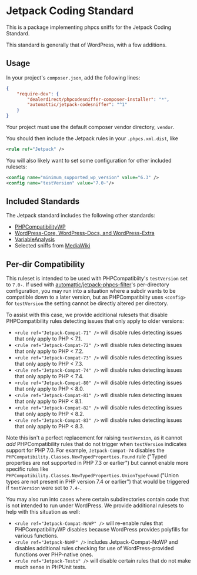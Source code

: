 Jetpack Coding Standard
=======================

This is a package implementing phpcs sniffs for the Jetpack Coding Standard.

This standard is generally that of WordPress, with a few additions.

Usage
-----

In your project's `composer.json`, add the following lines:

```json
{
    "require-dev": {
        "dealerdirect/phpcodesniffer-composer-installer": "*",
        "automattic/jetpack-codesniffer": "^1"
    }
}
```

Your project must use the default composer vendor directory, `vendor`.

You should then include the Jetpack rules in your `.phpcs.xml.dist`, like
```xml
<rule ref="Jetpack" />
```
You will also likely want to set some configuration for other included rulesets:
```xml
<config name="minimum_supported_wp_version" value="6.3" />
<config name="testVersion" value="7.0-"/>
```

Included Standards
------------------

The Jetpack standard includes the following other standards:

* [PHPCompatibilityWP](https://packagist.org/packages/phpcompatibility/phpcompatibility-wp)
* [WordPress-Core, WordPress-Docs, and WordPress-Extra](https://packagist.org/packages/wp-coding-standards/wpcs)
* [VariableAnalysis](https://packagist.org/packages/sirbrillig/phpcs-variable-analysis)
* Selected sniffs from [MediaWiki](https://packagist.org/packages/mediawiki/mediawiki-codesniffer)

Per-dir Compatibility
---------------------

This ruleset is intended to be used with PHPCompatibiity's `testVersion` set to `7.0-`.
If used with [automattic/jetpack-phpcs-filter](https://github.com/Automattic/jetpack/blob/trunk/projects/packages/phpcs-filter/)'s per-directory configuration,
you may run into a situation where a subdir wants to be compatible down to a later version, but as PHPCompatibiity uses `<config>` for `testVersion` the setting cannot be directly altered per directory.

To assist with this case, we provide additional rulesets that disable PHPCompatibility rules detecting issues that only apply to older versions:

* `<rule ref="Jetpack-Compat-71" />` will disable rules detecting issues that only apply to PHP < 7.1.
* `<rule ref="Jetpack-Compat-72" />` will disable rules detecting issues that only apply to PHP < 7.2.
* `<rule ref="Jetpack-Compat-73" />` will disable rules detecting issues that only apply to PHP < 7.3.
* `<rule ref="Jetpack-Compat-74" />` will disable rules detecting issues that only apply to PHP < 7.4.
* `<rule ref="Jetpack-Compat-80" />` will disable rules detecting issues that only apply to PHP < 8.0.
* `<rule ref="Jetpack-Compat-81" />` will disable rules detecting issues that only apply to PHP < 8.1.
* `<rule ref="Jetpack-Compat-82" />` will disable rules detecting issues that only apply to PHP < 8.2.
* `<rule ref="Jetpack-Compat-83" />` will disable rules detecting issues that only apply to PHP < 8.3.

Note this isn't a perfect replacement for raising `testVersion`, as it cannot _add_ PHPCompatibility rules that do not trigger when `testVersion` indicates support for PHP 7.0.
For example, `Jetpack-Compat-74` disables the `PHPCompatibility.Classes.NewTypedProperties.Found` rule ("Typed properties are not supported in PHP 7.3 or earlier") but cannot enable more specific rules like `PHPCompatibility.Classes.NewTypedProperties.UnionTypeFound` ("Union types are not present in PHP version 7.4 or earlier") that would be triggered if `testVersion` were set to `7.4-`.

You may also run into cases where certain subdirectories contain code that is not intended to run under WordPress. We provide additional rulesets to help with this situation as well:

* `<rule ref="Jetpack-Compat-NoWP" />` will re-enable rules that PHPCompatibilityWP disables because WordPress provides polyfills for various functions.
* `<rule ref="Jetpack-NoWP" />` includes Jetpack-Compat-NoWP and disables additional rules checking for use of WordPress-provided functions over PHP-native ones.
* `<rule ref="Jetpack-Tests" />` will disable certain rules that do not make much sense in PHPUnit tests.
